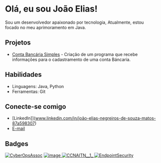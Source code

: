 # Olá, eu sou João Elias!
Sou um desenvolvedor apaixonado por tecnologia, Atualmente, estou focado no meu aprimoramento em Java.

## Projetos

* [Conta Bancária Simples](https://github.com/640Joao/java-basico.git) - Criação de um programa que recebe informações para o cadastramento de uma conta Báncaria.

## Habilidades

* Linguagens: Java, Python
* Ferramentas: Git

## Conecte-se comigo

* [LinkedIn]](www.linkedin.com/in/joão-elias-negreiros-de-souza-matos-87a598307)
* [E-mail](joanegreiros15@gmail.com)

## Badges

[![CyberOpsAssoc](https://github.com/user-attachments/assets/aa9a5190-386a-4ff7-9800-90f1c0bc91b3)](https://www.credly.com/badges/a992e1aa-8d70-4262-a330-ad5f44bcbd0d/public_url)
[![image](https://github.com/user-attachments/assets/818984b8-401a-4653-928a-6030f5cc6842)
](https://www.credly.com/badges/ccdbeb9e-6509-49bc-b9ad-e1fead2eb9c5/public_url)
[![CCNAITN__1_](https://github.com/user-attachments/assets/de81bd3a-5f5a-4702-bfd7-9e7883d0de95)
](https://www.credly.com/badges/1001476e-2177-4021-b6ea-d3820858b3fc/public_url)
[![EndpointSecurity](https://github.com/user-attachments/assets/e9ea223b-6d41-4998-9be4-7565583ed1f4)
](https://www.credly.com/badges/28d63bc6-a513-4534-978f-fe06f984547b/public_url)

